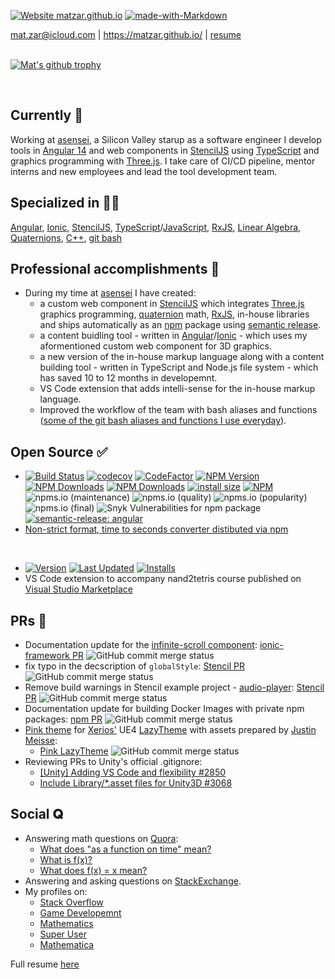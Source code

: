 [![Website matzar.github.io](https://img.shields.io/website-up-down-green-red/http/shields.io.svg)](http://matzar.github.io/) [![made-with-Markdown](https://img.shields.io/badge/Made%20with-Markdown-1f425f.svg)](http://commonmark.org)

<div id="webaddress">
<a href="mailto:mat.zar@icloud.com">mat.zar@icloud.com</a>
| <a href="https://matzar.github.io/" target="_blank">https://matzar.github.io/</a>
| <a href="https://matzar.github.io/markdown-cv/" target="_blank">resume</a>
</div>

<br>

[![Mat's github trophy](https://github-profile-trophy.vercel.app/?username=matzar&row=1)](https://github.com/ryo-ma/github-profile-trophy)

<br>

<!-- [![GitHub Streak](http://github-readme-streak-stats.herokuapp.com?user=matzar&theme=prussian&hide_border=true&background=FFFFFF)](https://git.io/streak-stats) -->

## Currently 📆

Working at [asensei](https://asensei.com/), a Silicon Valley starup as a software engineer I develop tools in [Angular 14](https://angular.io) and web components in [StencilJS](https://stenciljs.com/) using [TypeScript](https://www.typescriptlang.org) and graphics programming with [Three.js](https://threejs.org). I take care of CI/CD pipeline, mentor interns and new employees and lead the tool development team.
<br>

## Specialized in 👨‍🎓

[Angular](https://angular.io/), [Ionic](https://ionicframework.com/), [StencilJS](https://stenciljs.com/), [TypeScript](https://www.typescriptlang.org)/[JavaScript](https://www.javascript.com/), [RxJS](https://rxjs.dev/), [Linear Algebra](https://en.wikipedia.org/wiki/Linear_algebra), [Quaternions](http://www.euclideanspace.com/maths/algebra/realNormedAlgebra/quaternions/code/index.htm), [C++](https://en.cppreference.com/w/cpp), [git bash](https://www.git-scm.com/book/en/v2/Appendix-A%3A-Git-in-Other-Environments-Git-in-Bash)

## Professional accomplishments 💪

- During my time at [asensei](https://asensei.com/) I have created:
  - a custom web component in [StencilJS](https://stenciljs.com/) which integrates [Three.js](https://threejs.org/) graphics programming, [quaternion](http://www.euclideanspace.com/maths/algebra/realNormedAlgebra/quaternions/code/index.htm) math, [RxJS](https://rxjs.dev/), in-house libraries and ships automatically as an [npm](https://www.npmjs.com/) package using [semantic release](https://semantic-release.gitbook.io/semantic-release/).
  - a content buidling tool - written in [Angular](https://angular.io/)/[Ionic](https://ionicframework.com/) - which uses my aformentioned custom web component for 3D graphics.
  - a new version of the in-house markup language along with a content building tool - written in TypeScript and Node.js file system - which has saved 10 to 12 months in developemnt.
  - VS Code extension that adds intelli-sense for the in-house markup language.
  - Improved the workflow of the team with bash aliases and functions ([some of the git bash aliases and functions I use everyday](https://gist.github.com/matzar/3a8e8b4d28429d62420689a894583247)).

## Open Source ✅

- [![Build Status](https://travis-ci.com/matzar/time-to-seconds.svg?branch=master)](https://travis-ci.com/github/matzar/time-to-seconds)
  [![codecov](https://codecov.io/gh/matzar/time-to-seconds/branch/master/graph/badge.svg?token=EUYZLw2SLo)](https://codecov.io/gh/matzar/time-to-seconds)
  [![CodeFactor](https://www.codefactor.io/repository/github/matzar/time-to-seconds/badge)](https://www.codefactor.io/repository/github/matzar/time-to-seconds)
  [![NPM Version](https://img.shields.io/npm/v/time-to-seconds)](https://www.npmjs.com/package/time-to-seconds)
  [![NPM Downloads](https://img.shields.io/npm/dt/time-to-seconds)](https://www.npmjs.com/package/time-to-seconds?minimal=true)
  [![NPM Downloads](https://img.shields.io/npm/dw/time-to-seconds)](https://www.npmjs.com/package/time-to-seconds?minimal=true)
  [![install size](https://packagephobia.com/badge?p=time-to-seconds)](https://packagephobia.com/result?p=time-to-seconds)
  [![NPM](https://img.shields.io/npm/l/time-to-seconds)](https://tldrlegal.com/license/mit-license)
  ![npms.io (maintenance)](https://img.shields.io/npms-io/maintenance-score/time-to-seconds)
  ![npms.io (quality)](https://img.shields.io/npms-io/quality-score/time-to-seconds)
  ![npms.io (popularity)](https://img.shields.io/npms-io/popularity-score/time-to-seconds)
  ![npms.io (final)](https://img.shields.io/npms-io/final-score/time-to-seconds)
  ![Snyk Vulnerabilities for npm package](https://img.shields.io/snyk/vulnerabilities/npm/time-to-seconds)
  [![semantic-release: angular](https://img.shields.io/badge/semantic--release-angular-e10079?logo=semantic-release)](https://github.com/semantic-release/semantic-release)
- [Non-strict format, time to seconds converter distibuted via npm](https://www.npmjs.com/package/time-to-seconds)

<br>

- [![Version](https://img.shields.io/visual-studio-marketplace/v/matzar.hdl-lang)](https://marketplace.visualstudio.com/items?itemName=matzar.hdl-lang) [![Last Updated](https://img.shields.io/visual-studio-marketplace/last-updated/matzar.hdl-lang)](https://marketplace.visualstudio.com/items?itemName=matzar.hdl-lang) [![Installs](https://img.shields.io/visual-studio-marketplace/i/matzar.hdl-lang)](https://marketplace.visualstudio.com/items?itemName=matzar.hdl-lang)
- VS Code extension to accompany nand2tetris course published on [Visual Studio Marketplace](https://marketplace.visualstudio.com/items?itemName=matzar.hdl-lang)

## PRs 🔀

- Documentation update for the [infinite-scroll component](https://ionicframework.com/docs/api/infinite-scroll): [ionic-framework PR](https://github.com/ionic-team/ionic-framework/pull/24767) ![GitHub commit merge status](https://img.shields.io/github/commit-status/ionic-team/ionic-framework/main/1c3b3791d0709c44bccc9ca77ed3657723cadb48)
- fix typo in the decscription of `globalStyle`: [Stencil PR](https://github.com/ionic-team/stencil/pull/3139) ![GitHub commit merge status](https://img.shields.io/github/commit-status/ionic-team/stencil/main/7085aee6f5fb36f6f3ceb35ca48c297873e59b76)
- Remove build warnings in Stencil example project - [audio-player](https://github.com/a-giuliano/audio-player): [Stencil PR](https://github.com/a-giuliano/audio-player/pull/1) ![GitHub commit merge status](https://img.shields.io/github/commit-status/a-giuliano/audio-player/master/bdcdcc054b3ba9a886e4ab58af0486bbe69e6827)
- Documentation update for building Docker Images with private npm packages: [npm PR](https://github.com/npm/documentation/pull/103) ![GitHub commit merge status](https://img.shields.io/github/commit-status/npm/documentation/main/07ff10fdd306a1c203e18a6822c3ca85f2071a82)
- [Pink theme](https://github.com/Xerios/LazyTheme/pull/1) for [Xerios'](https://github.com/Xerios) UE4 [LazyTheme](https://github.com/Xerios/LazyTheme) with assets prepared by [Justin Meisse](https://jmeisse.artstation.com):
  - [Pink LazyTheme](https://github.com/Xerios/LazyTheme/tree/pink) ![GitHub commit merge status](https://img.shields.io/github/commit-status/Xerios/LazyTheme/Xerios:pink/443929b1770ddf0f6f0e1e301b5fabd1d7068f9c)
- Reviewing PRs to Unity's official .gitignore:
  - [[Unity] Adding VS Code and flexibility #2850](https://github.com/github/gitignore/pull/2850)
  - [Include Library/\*.asset files for Unity3D #3068](https://github.com/github/gitignore/pull/3068)

## Social 𝐐

- Answering math questions on [Quora](https://www.quora.com/profile/Mat-Zaremba):
  - [What does "as a function on time" mean?](https://www.quora.com/What-does-%E2%80%9Cas-a-function-of-time%E2%80%9D-mean)
  - [What is f(x)?](https://www.quora.com/What-is-f-x)
  - [What does f(x) = x mean?](https://www.quora.com/What-does-f-x-x-mean-1)
- Answering and asking questions on [StackExchange](https://stackexchange.com/users/9055313/matzar).
- My profiles on:
  - [Stack Overflow](https://stackoverflow.com/users/6743883/matzar)
  - [Game Developemnt](https://gamedev.stackexchange.com/users/100369/matzar)
  - [Mathematics](https://math.stackexchange.com/users/678465/matzar)
  - [Super User](https://superuser.com/users/1042855/matzar)
  - [Mathematica](https://mathematica.stackexchange.com/users/84916/matzar)

Full resume [here](https://matzar.github.io/markdown-cv/)

<!-- ### Footer

Last updated: Jun 2022 -->
